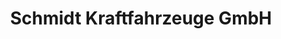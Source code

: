 ---
title: "Schmidt Kraftfahrzeuge GmbH"
url: /ilsede/schmidt-kraftfahrzeuge-gmbh/
shop: Autowerkstatt
---